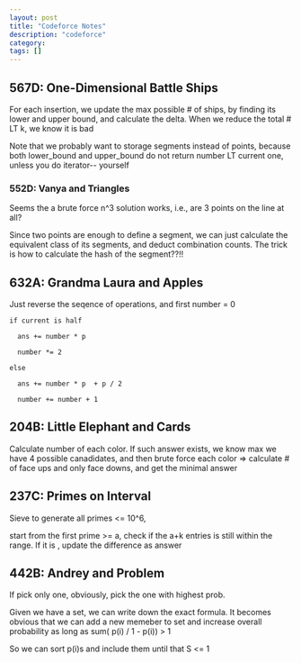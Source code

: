 ```yaml
---
layout: post
title: "Codeforce Notes"
description: "codeforce"
category: 
tags: []
---
```


567D: One-Dimensional Battle Ships
----------------
For each insertion, we update the max possible # of ships, by finding its lower and upper bound, and calculate the delta. When we reduce the total # LT k, we know it is bad

Note that we probably want to storage segments instead of points, because both lower_bound and upper_bound do not return number LT current one, unless you do iterator-- yourself



### 552D: Vanya and Triangles

Seems the a brute force n^3 solution works, i.e., are 3 points on the line at all? 

Since two points are enough to define a segment, we can just calculate the equivalent class of its segments, and deduct combination counts. The trick is how to calculate the hash of the segment??!!


632A: Grandma Laura and Apples
----------
Just reverse the seqence of operations, and first number = 0

```
if current is half

  ans += number * p

  number *= 2

else
  
  ans += number * p  + p / 2

  number += number + 1  
```


204B: Little Elephant and Cards
-----------
Calculate number of each color. If such answer exists, we know max we have 4 possible canadidates,
and then brute force each color => calculate # of face ups and only face downs, and get the minimal answer 


237C: Primes on Interval
----------
Sieve to generate all primes <= 10^6,

start from the first prime >= a, check if the a+k entries is still within the range. If it is , update the difference as answer


442B: Andrey and Problem
---------
If pick only one, obviously, pick the one with highest prob.

Given we have a set, we can write down the exact formula. It becomes obvious that we can add a new memeber to set and increase overall
probability as long as sum( p(i) / 1 - p(i)) > 1

So we can sort p(i)s and include them until that S <= 1
